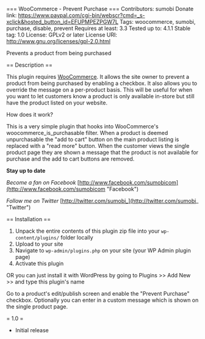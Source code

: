=== WooCommerce - Prevent Purchase ===
Contributors: sumobi
Donate link: https://www.paypal.com/cgi-bin/webscr?cmd=_s-xclick&hosted_button_id=EFUPMPEZPGW7L
Tags: woocommerce, sumobi, purchase, disable, prevent
Requires at least: 3.3
Tested up to: 4.1.1
Stable tag: 1.0
License: GPLv2 or later
License URI: http://www.gnu.org/licenses/gpl-2.0.html

Prevents a product from being purchased

== Description ==

This plugin requires [WooCommerce](https://wordpress.org/plugins/woocommerce/ "WooCommerce"). It allows the site owner to prevent a product from being purchased by enabling a checkbox. It also allows you to override the message on a per-product basis. This will be useful for when you want to let customers know a product is only available in-store but still have the product listed on your website.

How does it work?

This is a very simple plugin that hooks into WooCommerce's woocommerce_is_purchasable filter. When a product is deemed unpurchasable the "add to cart" button on the main product listing is replaced with a "read more" button. When the customer views the single product page they are shown a message that the product is not available for purchase and the add to cart buttons are removed.

**Stay up to date**

*Become a fan on Facebook* 
[http://www.facebook.com/sumobicom](http://www.facebook.com/sumobicom "Facebook")

*Follow me on Twitter* 
[http://twitter.com/sumobi_](http://twitter.com/sumobi_ "Twitter")

== Installation ==

1. Unpack the entire contents of this plugin zip file into your `wp-content/plugins/` folder locally
1. Upload to your site
1. Navigate to `wp-admin/plugins.php` on your site (your WP Admin plugin page)
1. Activate this plugin

OR you can just install it with WordPress by going to Plugins >> Add New >> and type this plugin's name

Go to a product's edit/publish screen and enable the "Prevent Purchase" checkbox. Optionally you can enter in a custom message which is shown on the single product page.

= 1.0 =
* Initial release
